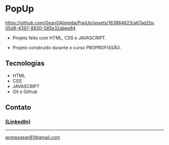 # PopUp


https://github.com/GeanGAlmeida/PopUp/assets/163884623/a67ad2fa-05d8-4397-8830-585e32abee84


- Projeto feito com HTML, CSS e JAVASCRIPT.

 - Projeto construído durante o curso PROPROFISSÃO.

## Tecnologias

- HTML
- CSS
- JAVASCRIPT
- Git e Github

## Contato
### [(LinkedIn)](https://www.linkedin.com/in/gean-almeida/)
-----
gomesgean81@gmail.com
